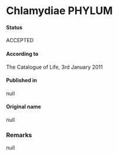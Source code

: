 # Chlamydiae PHYLUM

#### Status
ACCEPTED

#### According to
The Catalogue of Life, 3rd January 2011

#### Published in
null

#### Original name
null

### Remarks
null
